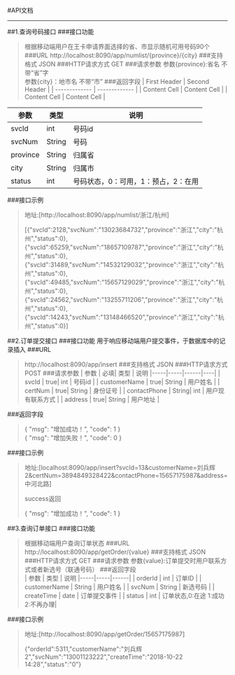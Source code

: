 #API文档
***
##1.查询号码接口
###接口功能
>根据移动端用户在王卡申请界面选择的省、市显示随机可用号码90个
###URL
>http://localhost:8090/app/numlist/{province}/{city}
###支持格式
>JSON
###HTTP请求方式
>GET
###请求参数
>参数{province}:省名 不带“省”字  
>参数{city}：地市名 不带“市”
###返回字段
| First Header  | Second Header |
| ------------- | ------------- |
| Content Cell  | Content Cell  |
| Content Cell  | Content Cell  |
  
| 参数  | 类型 | 说明
|-----|-----|------|
| svcId  | int  | 号码id |
| svcNum  |  String | 号码 |
| province  | String  | 归属省 |
| city  | String  | 归属市 |
| status  | int  | 号码状态，0：可用，1：预占，2：在用 |

###接口示例
>地址:[http://localhost:8090/app/numlist/浙江/杭州]
>
>[{"svcId":2128,"svcNum":"13023684732","province":"浙江","city":"杭州","status":0},{"svcId":65259,"svcNum":"18657109787","province":"浙江","city":"杭州","status":0},{"svcId":31489,"svcNum":"14532129032","province":"浙江","city":"杭州","status":0},{"svcId":49485,"svcNum":"15657129029","province":"浙江","city":"杭州","status":0},{"svcId":24562,"svcNum":"13255711206","province":"浙江","city":"杭州","status":0},{"svcId":14243,"svcNum":"13148466520","province":"浙江","city":"杭州","status":0}]

##2.订单提交接口
###接口功能
用于响应移动端用户提交事件，于数据库中的记录插入
###URL
>http://localhost:8090/app/insert
###支持格式
>JSON
###HTTP请求方式
>POST
###请求参数
>| 参数  | 必填| 类型 | 说明
|-----|-----|------|----|
| svcId  | true| int  | 号码id |
| customerName  | true| String  | 用户姓名 |
| certNum  | true| String  | 身份证号 |
| contactPhone  | String| int  | 用户现有联系方式 |
| address  | true| String  | 用户地址 |
 
###返回字段  
>{
    "msg": "增加成功！",
    "code": 1
}  
>{
    "msg": "增加失败！",
    "code": 0
}




###接口示例
>地址:[localhost:8090/app/insert?svcId=13&customerName=刘兵辉2&certNum=3894849328422&contactPhone=15657175987&address=中河北路]  
>
>success返回
>
>{
    "msg": "增加成功！",
    "code": 1
}

##3.查询订单接口
###接口功能
>根据移动端用户查询订单状态
###URL
>http://localhost:8090/app/getOrder/{value}
###支持格式
>JSON
###HTTP请求方式
>GET
###请求参数
>参数{value}:订单提交时用户联系方式或者新选号（联通号码）
###返回字段  
>| 参数  | 类型 | 说明
|-----|-----|------|
| orderId  | int  | 订单ID |
| customerName  |  String | 用户姓名 |
| svcNum  | String  | 新选号码 |
| createTime  | date  | 订单提交事件 |
| status  | int  | 订单状态,0:在途 1:成功 2:不再办理|

###接口示例
>地址:[http://localhost:8090/app/getOrder/15657175987]
>
>{"orderId":5311,"customerName":"刘兵辉2","svcNum":"13001123222","createTime":"2018-10-22 14:28","status":"0"}